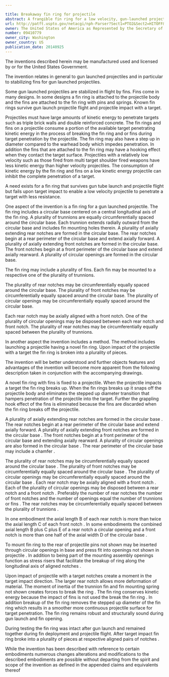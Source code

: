 ```yaml
---

title: Breakaway fin ring for projectile
abstract: A frangible fin ring for a low velocity, gun-launched projectile includes a circular base with a plurality of trunnions extending radially outward from the circular base. Fins are mounted to the trunnions. A line of frangibility between adjacent trunnions includes a rear notch, a circular opening and a front notch, preferably all axially aligned. Upon impact of the projectile with a target, the fin ring breaks apart at the lines of frangibility and separates from the projectile.
url: http://patft.uspto.gov/netacgi/nph-Parser?Sect1=PTO2&Sect2=HITOFF&p=1&u=%2Fnetahtml%2FPTO%2Fsearch-adv.htm&r=1&f=G&l=50&d=PALL&S1=09410779&OS=09410779&RS=09410779
owner: The United States of America as Represented by the Secretary of the Army
number: 09410779
owner_city: Washington
owner_country: US
publication_date: 20140925
---
```

The inventions described herein may be manufactured used and licensed by or for the United States Government.

The invention relates in general to gun launched projectiles and in particular to stabilizing fins for gun launched projectiles.

Some gun launched projectiles are stabilized in flight by fins. Fins come in many designs. In some designs a fin ring is attached to the projectile body and the fins are attached to the fin ring with pins and springs. Known fin rings survive gun launch projectile flight and projectile impact with a target.

Projectiles must have large amounts of kinetic energy to penetrate targets such as triple brick walls and double reinforced concrete. The fin rings and fins on a projectile consume a portion of the available target penetrating kinetic energy in the process of breaking the fin ring and or fins during target penetration by the projectile. The fin ring may also have a step up in diameter compared to the warhead body which impedes penetration. In addition the fins that are attached to the fin ring may have a hooking effect when they contact the target surface. Projectiles with a relatively low velocity such as those fired from multi target shoulder fired weapons have less kinetic energy than higher velocity projectiles. The consumption of kinetic energy by the fin ring and fins on a low kinetic energy projectile can inhibit the complete penetration of a target.

A need exists for a fin ring that survives gun tube launch and projectile flight but fails upon target impact to enable a low velocity projectile to penetrate a target with less resistance.

One aspect of the invention is a fin ring for a gun launched projectile. The fin ring includes a circular base centered on a central longitudinal axis of the fin ring. A plurality of trunnions are equally circumferentially spaced around the circular base. Each trunnion extends radially outward from the circular base and includes fin mounting holes therein. A plurality of axially extending rear notches are formed in the circular base. The rear notches begin at a rear perimeter of the circular base and extend axially forward. A plurality of axially extending front notches are formed in the circular base. The front notches begin at a front perimeter of the circular base and extend axially rearward. A plurality of circular openings are formed in the circular base.

The fin ring may include a plurality of fins. Each fin may be mounted to a respective one of the plurality of trunnions.

The plurality of rear notches may be circumferentially equally spaced around the circular base. The plurality of front notches may be circumferentially equally spaced around the circular base. The plurality of circular openings may be circumferentially equally spaced around the circular base.

Each rear notch may be axially aligned with a front notch. One of the plurality of circular openings may be disposed between each rear notch and front notch. The plurality of rear notches may be circumferentially equally spaced between the plurality of trunnions.

In another aspect the invention includes a method. The method includes launching a projectile having a novel fin ring. Upon impact of the projectile with a target the fin ring is broken into a plurality of pieces.

The invention will be better understood and further objects features and advantages of the invention will become more apparent from the following description taken in conjunction with the accompanying drawings.

A novel fin ring with fins is fixed to a projectile. When the projectile impacts a target the fin ring breaks up. When the fin rings breaks up it snaps off the projectile body and eliminates the stepped up diameter transition that hampers penetration of the projectile into the target. Further the grappling hook effect of the fins is eliminated because the fins are discarded when the fin ring breaks off the projectile.

A plurality of axially extending rear notches are formed in the circular base . The rear notches begin at a rear perimeter of the circular base and extend axially forward. A plurality of axially extending front notches are formed in the circular base . The front notches begin at a front perimeter of the circular base and extending axially rearward. A plurality of circular openings are also formed in the circular base . The rear perimeter of the circular base may include a chamfer .

The plurality of rear notches may be circumferentially equally spaced around the circular base . The plurality of front notches may be circumferentially equally spaced around the circular base . The plurality of circular openings may be circumferentially equally spaced around the circular base . Each rear notch may be axially aligned with a front notch . Each of the plurality of circular openings may be disposed between a rear notch and a front notch . Preferably the number of rear notches the number of front notches and the number of openings equal the number of trunnions or fins . The rear notches may be circumferentially equally spaced between the plurality of trunnions .

In one embodiment the axial length B of each rear notch is more than twice the axial length C of each front notch . In some embodiments the combined axial length B plus C plus E of a rear notch a circular opening and a front notch is more than one half of the axial width D of the circular base .

To mount fin ring to the rear of projectile pins not shown may be inserted through circular openings in base and press fit into openings not shown in projectile . In addition to being part of the mounting assembly openings function as stress risers that facilitate the breakup of ring along the longitudinal axis of aligned notches .

Upon impact of projectile with a target notches create a moment in the target impact direction. The larger rear notch allows more deformation of material. The moment of inertia of the trunnion fin and fin mounting spring not shown creates forces to break the ring . The fin ring conserves kinetic energy because the impact of fins is not used the break the fin ring . In addition breakup of the fin ring removes the stepped up diameter of the fin ring which results in a smoother more continuous projectile surface for target penetration. The fin ring remains robust and structurally sound during gun launch and fin opening.

During testing the fin ring was intact after gun launch and remained together during fin deployment and projectile flight. After target impact fin ring broke into a plurality of pieces at respective aligned pairs of notches .

While the invention has been described with reference to certain embodiments numerous changes alterations and modifications to the described embodiments are possible without departing from the spirit and scope of the invention as defined in the appended claims and equivalents thereof

